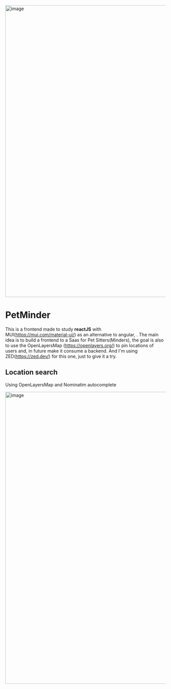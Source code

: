 <img width="1895" height="915" alt="image" src="https://github.com/user-attachments/assets/f33bbb9b-7af5-4f02-a1e7-af51d6b2d973" />

# PetMinder

This is a frontend made to study **reactJS** with MUI(https://mui.com/material-ui/) as an alternative to angular, .  The main idea is to build a frontend to a Saas for Pet Sitters(Minders), the goal is also to use the OpenLayersMap (https://openlayers.org/) to pin locations of users and, in future make it consume a backend.
And I'm using ZED(https://zed.dev/) for this one, just to give it a try.


## Location search
Using OpenLayersMap and Nominatim autocomplete

<img width="1895" height="915" alt="image" src="https://github.com/user-attachments/assets/fd79711f-838d-4e82-86cc-f658de46d43c" />

